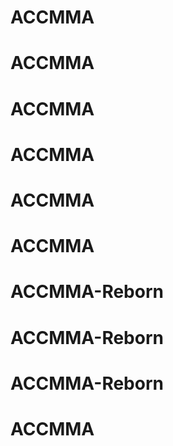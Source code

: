 # ACCMMA
# ACCMMA
# ACCMMA
# ACCMMA
# ACCMMA
# ACCMMA
# ACCMMA-Reborn
# ACCMMA-Reborn
# ACCMMA-Reborn
# ACCMMA
